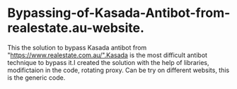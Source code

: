# Bypassing-of-Kasada-Antibot-from-realestate.au-website.
This the solution to bypass Kasada antibot from "https://www.realestate.com.au/".Kasada is the most difficult antibot technique to bypass it.I created the solution with the help of libraries, modifictaion in the code, rotating proxy.
Can be try on different websits, this is the generic code.


